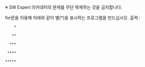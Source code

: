 ※ SW Expert 아카데미의 문제를 무단 복제하는 것을 금지합니다.

for문을 이용해 아래와 같이 별(\*)을 표시하는 프로그램을 만드십시오.
출력 :

```
    *

   **

  ***

 ****

*****
```
